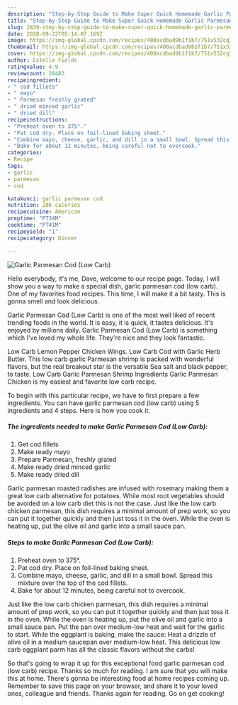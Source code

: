 ```yaml
---
description: "Step-by-Step Guide to Make Super Quick Homemade Garlic Parmesan Cod (Low Carb)"
title: "Step-by-Step Guide to Make Super Quick Homemade Garlic Parmesan Cod (Low Carb)"
slug: 2839-step-by-step-guide-to-make-super-quick-homemade-garlic-parmesan-cod-low-carb
date: 2020-09-22T05:14:07.169Z
image: https://img-global.cpcdn.com/recipes/400acdbad9b1f1b7/751x532cq70/garlic-parmesan-cod-low-carb-recipe-main-photo.jpg
thumbnail: https://img-global.cpcdn.com/recipes/400acdbad9b1f1b7/751x532cq70/garlic-parmesan-cod-low-carb-recipe-main-photo.jpg
cover: https://img-global.cpcdn.com/recipes/400acdbad9b1f1b7/751x532cq70/garlic-parmesan-cod-low-carb-recipe-main-photo.jpg
author: Estelle Fields
ratingvalue: 4.9
reviewcount: 28483
recipeingredient:
- " cod fillets"
- " mayo"
- " Parmesan freshly grated"
- " dried minced garlic"
- " dried dill"
recipeinstructions:
- "Preheat oven to 375°."
- "Pat cod dry. Place on foil-lined baking sheet."
- "Combine mayo, cheese, garlic, and dill in a small bowl. Spread this mixture over the top of the cod fillets."
- "Bake for about 12 minutes, being careful not to overcook."
categories:
- Recipe
tags:
- garlic
- parmesan
- cod

katakunci: garlic parmesan cod 
nutrition: 286 calories
recipecuisine: American
preptime: "PT34M"
cooktime: "PT41M"
recipeyield: "1"
recipecategory: Dinner

---
```



![Garlic Parmesan Cod (Low Carb)](https://img-global.cpcdn.com/recipes/400acdbad9b1f1b7/751x532cq70/garlic-parmesan-cod-low-carb-recipe-main-photo.jpg)

Hello everybody, it's me, Dave, welcome to our recipe page. Today, I will show you a way to make a special dish, garlic parmesan cod (low carb). One of my favorites food recipes. This time, I will make it a bit tasty. This is gonna smell and look delicious.

Garlic Parmesan Cod (Low Carb) is one of the most well liked of recent trending foods in the world. It is easy, it is quick, it tastes delicious. It's enjoyed by millions daily. Garlic Parmesan Cod (Low Carb) is something which I've loved my whole life. They're nice and they look fantastic.

Low Carb Lemon Pepper Chicken Wings. Low Carb Cod with Garlic Herb Butter. This low carb garlic Parmesan shrimp is packed with wonderful flavors, but the real breakout star is the versatile Sea salt and black pepper, to taste. Low Carb Garlic Parmesan Shrimp Ingredients Garlic Parmesan Chicken is my easiest and favorite low carb recipe.


To begin with this particular recipe, we have to first prepare a few ingredients. You can have garlic parmesan cod (low carb) using 5 ingredients and 4 steps. Here is how you cook it.

<!--inarticleads1-->

##### The ingredients needed to make Garlic Parmesan Cod (Low Carb):

1. Get  cod fillets
1. Make ready  mayo
1. Prepare  Parmesan, freshly grated
1. Make ready  dried minced garlic
1. Make ready  dried dill


Garlic parmesan roasted radishes are infused with rosemary making them a great low carb alternative for potatoes. While most root vegetables should be avoided on a low carb diet this is not the case. Just like the low carb chicken parmesan, this dish requires a minimal amount of prep work, so you can put it together quickly and then just toss it in the oven. While the oven is heating up, put the olive oil and garlic into a small sauce pan. 

<!--inarticleads2-->

##### Steps to make Garlic Parmesan Cod (Low Carb):

1. Preheat oven to 375°.
1. Pat cod dry. Place on foil-lined baking sheet.
1. Combine mayo, cheese, garlic, and dill in a small bowl. Spread this mixture over the top of the cod fillets.
1. Bake for about 12 minutes, being careful not to overcook.


Just like the low carb chicken parmesan, this dish requires a minimal amount of prep work, so you can put it together quickly and then just toss it in the oven. While the oven is heating up, put the olive oil and garlic into a small sauce pan. Put the pan over medium-low heat and wait for the garlic to start. While the eggplant is baking, make the sauce: Heat a drizzle of olive oil in a medium saucepan over medium-low heat. This delicious low carb eggplant parm has all the classic flavors without the carbs! 

So that's going to wrap it up for this exceptional food garlic parmesan cod (low carb) recipe. Thanks so much for reading. I am sure that you will make this at home. There's gonna be interesting food at home recipes coming up. Remember to save this page on your browser, and share it to your loved ones, colleague and friends. Thanks again for reading. Go on get cooking!
